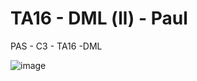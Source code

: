 # TA16 - DML (ll) - Paul
PAS - C3 - TA16 -DML

![image](https://user-images.githubusercontent.com/62121921/228044909-8e8cbfa8-17ce-4a91-b7c8-d72375be5908.png)
